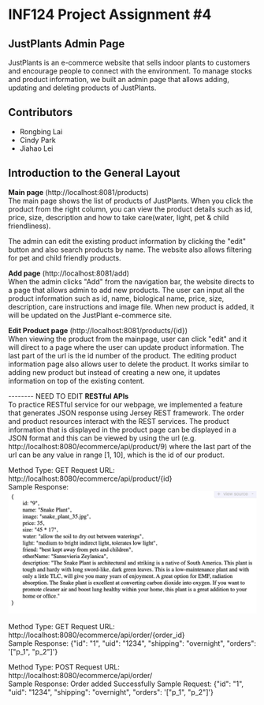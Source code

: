# INF124 Project Assignment #4 

## JustPlants Admin Page
JustPlants is an e-commerce website that sells indoor plants to customers and encourage people to connect with the environment.
To manage stocks and product information, we built an admin page that allows adding, updating and deleting products of JustPlants.

## Contributors
- Rongbing Lai
- Cindy Park
- Jiahao Lei

## Introduction to the General Layout
**Main page** (http://localhost:8081/products) \
The main page shows the list of products of JustPlants. When you click the product from the right column, you can view the product details such as id, price, size, description and how to take care(water, light, pet & child friendliness).

The admin can edit the existing product information by clicking the "edit" button and also search products by name. The website also allows filtering for pet and child friendly products. 

**Add page** (http://localhost:8081/add) \
When the admin clicks "Add" from the navigation bar, the website directs to a page that allows admin to add new products. The user can input all the product information such as id, name, biological name, price, size, description, care instructions and image file. When new product is added, it will be updated on the JustPlant e-commerce site. 

**Edit Product page** (http://localhost:8081/products/{id}) \
When viewing the product from the mainpage, user can click "edit" and it will direct to a page where the user can update product information. The last part of the url is the id number of the product. The editing product information page also allows user to delete the product. It works similar to adding new product but instead of creating a new one, it updates information on top of the existing content. 

-------- NEED TO EDIT
**RESTful APIs**\
To practice RESTful service for our webpage, we implemented a feature that generates JSON response using Jersey REST framework. The order and product resources interact with the REST services. The product information that is displayed in the product page can be displayed in a JSON format and this can be viewed by using the url (e.g. http://localhost:8080/ecommerce/api/product/9) where the last part of the url can be any value in range [1, 10], which is the id of our product. 


Method Type: GET
Request URL: http://localhost:8080/ecommerce/api/product/{id} \
Sample Response: ![Alt example of json](https://github.com/cpark50/JustPlants/blob/main/REST%20JSON%20example.png)

Method Type: GET
Request URL: http://localhost:8080/ecommerce/api/order/{order_id} \
Sample Response: {"id": "1", "uid": "1234", "shipping": "overnight", "orders": '["p_1", "p_2"]'}

Method Type: POST
Request URL: http://localhost:8080/ecommerce/api/order/ \
Sample Response: Order added Successfully
Sample Request: {"id": "1", "uid": "1234", "shipping": "overnight", "orders": '["p_1", "p_2"]'}






